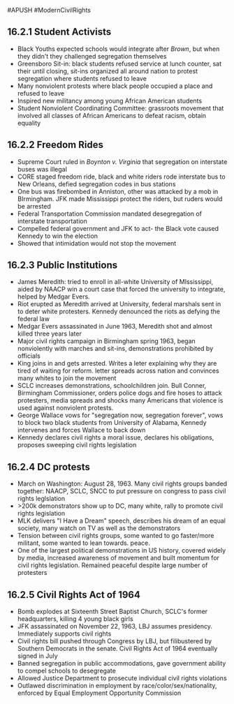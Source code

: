 #APUSH #ModernCivilRights 

## 16.2.1 Student Activists

- Black Youths expected schools would integrate after *Brown*, but when they didn't they challenged segregation themselves
- Greensboro Sit-in: black students refused service at lunch counter, sat their until closing, sit-ins organized all around nation to protest segregation where students refused to leave
- Many nonviolent protests where black people occupied a place and refused to leave
- Inspired new militancy among young African American students
- Student Nonviolent Coordinating Committee: grassroots movement that involved all classes of African Americans to defeat racism, obtain equality

## 16.2.2 Freedom Rides

- Supreme Court ruled in *Boynton v. Virginia* that segregation on interstate buses was illegal
- CORE staged freedom ride, black and white riders rode interstate bus to New Orleans, defied segregation codes in bus stations
- One bus was firebombed in Anniston, other was attacked by a mob in BIrmingham. JFK made Mississippi protect the riders, but ruders would be arrested
- Federal Transportation Commission mandated desegregation of interstate transportation
- Compelled federal government and JFK to act- the Black vote caused Kennedy to win the election
- Showed that intimidation would not stop the movement


## 16.2.3 Public Institutions

- James Meredith: tried to enroll in all-white University of MIssissippi, aided by NAACP win a court case that forced the university to integrate, helped by Medgar Evers. 
- Riot erupted as Meredith arrived at University, federal marshals sent in to deter white protesters. Kennedy denounced the riots as defying the federal law
- Medgar Evers assassinated in June 1963, Meredith shot and almost killed three years later
- Major civil rights campaign in Birmingham spring 1963, began nonviolently with marches and sit-ins, demonstrations prohibited by officials
- King joins in and gets arrested. Writes a leter explaining why they are tired of waiting for reform. letter spreads across nation and convinces many whites to join the movement
- SCLC increases demonstrations, schoolchildren join. Bull Conner, Birmingham Commissioner, orders police dogs and fire hoses to attack protesters, media spreads and shocks many Americans that violence is used against nonviolent protests. 
- George Wallace vows for "segregation now, segregation forever", vows to block two black students from University of Alabama, Kennedy intervenes and forces Wallace to back down
- Kennedy declares civil rights a moral issue, declares his obligations, proposes sweeping civil rights legislation 

## 16.2.4 DC protests

- March on Washington: August 28, 1963. Many civil rights groups banded together: NAACP, SCLC, SNCC to put pressure on congress to pass civil rights leglslation
- \>200k demonstrators show up to DC, many white, rally to promote civil rights legislation
- MLK delivers "I Have a Dream" speech, describes his dream of an equal society, many watch on TV as well as the demonstrators
- Tension between civil rights groups, some wanted to go faster/more militant, some wanted to lean towards. peace. 
- One of the largest political demonstrations in US history, covered widely by media, increased awareness of movement and built momentum for civil rights legislation. Remained peaceful despite large number of protesters

## 16.2.5 Civil Rights Act of 1964

- Bomb explodes at Sixteenth Street Baptist Church, SCLC's former headquarters, killing 4 young black girls
- JFK assassinated on November 22, 1963, LBJ assumes presidency. Immediately supports civil rights
- Civil rights bill pushed through Congress by LBJ, but filibustered by Southern Democrats in the senate. Civil Rights Act of 1964 eventually signed in July
- Banned segregation in public accommodations, gave government ability to compel schools to desegregate
- Allowed Justice Department to prosecute individual civil rights violations
- Outlawed discrimination in employment by race/color/sex/nationality, enforced by Equal Employment Opportunity Commission
